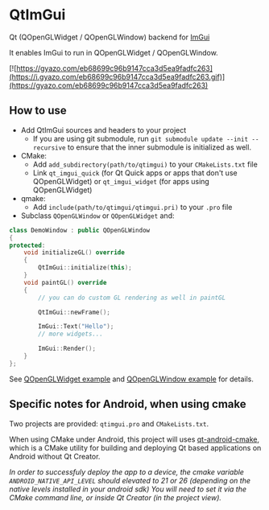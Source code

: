 # QtImGui

Qt (QOpenGLWidget / QOpenGLWindow) backend for [ImGui](https://github.com/ocornut/imgui)

It enables ImGui to run in QOpenGLWidget / QOpenGLWindow.

[![https://gyazo.com/eb68699c96b9147cca3d5ea9fadfc263](https://i.gyazo.com/eb68699c96b9147cca3d5ea9fadfc263.gif)](https://gyazo.com/eb68699c96b9147cca3d5ea9fadfc263)

## How to use

* Add QtImGui sources and headers to your project
  * If you are using git submodule, run `git submodule update --init --recursive` to ensure that the inner submodule is initialized as well.
* CMake:
  * Add `add_subdirectory(path/to/qtimgui)` to your `CMakeLists.txt` file
  * Link `qt_imgui_quick` (for Qt Quick apps or apps that don't use QOpenGLWidget) or `qt_imgui_widget` (for apps using QOpenGLWidget)
* qmake:
  * Add `include(path/to/qtimgui/qtimgui.pri)` to your `.pro` file
* Subclass `QOpenGLWindow` or `QOpenGLWidget` and:

```cpp
class DemoWindow : public QOpenGLWindow
{
protected:
    void initializeGL() override
    {
        QtImGui::initialize(this);
    }
    void paintGL() override
    {
        // you can do custom GL rendering as well in paintGL

        QtImGui::newFrame();

        ImGui::Text("Hello");
        // more widgets...

        ImGui::Render();
    }
};
```

See [QOpenGLWidget example](examples/widget) and [QOpenGLWindow example](examples/window) for details.

## Specific notes for Android, when using cmake

Two projects are provided: `qtimgui.pro` and `CMakeLists.txt`.

When using CMake under Android, this project will uses [qt-android-cmake](https://github.com/LaurentGomila/qt-android-cmake), which is a CMake utility for building and deploying Qt based applications on Android without Qt Creator.

*In order to successfuly deploy the app to a device, the cmake variable `ANDROID_NATIVE_API_LEVEL` should elevated to 21 or 26 (depending on the native levels installed in your android sdk)
 You will need to set it via the CMake command line, or inside Qt Creator (in the project view).*

